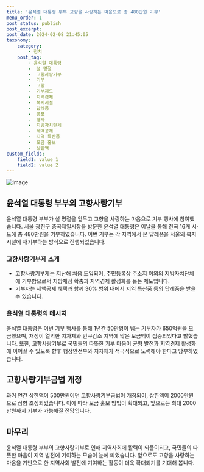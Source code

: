 ```yaml
---
title: '윤석열 대통령 부부 고향을 사랑하는 마음으로 총 480만원 기부'
menu_order: 1
post_status: publish
post_excerpt: 
post_date: 2024-02-08 21:45:05
taxonomy:
    category:
        - 정치
    post_tag:
        - 윤석열 대통령
        -  설 명절
        -  고향사랑기부
        -  기부
        -  고향
        -  기부제도
        -  지역경제
        -  복지시설
        -  답례품
        -  공포
        -  행사
        -  지방자치단체
        -  세액공제
        -  지역 특산품
        -  모금 홍보
        -  상한액
custom_fields:
    field1: value 1
    field2: value 2
---
```


![Image](https://imgnews.pstatic.net/image/662/2024/02/08/0000037333_001_20240208185504491.jpg?type=w647)

## 윤석열 대통령 부부의 고향사랑기부
윤석열 대통령 부부가 설 명절을 앞두고 고향을 사랑하는 마음으로 기부 행사에 참여했습니다. 서울 광진구 중곡제일시장을 방문한 윤석열 대통령은 이날을 통해 전국 16개 시·도에 총 480만원을 기부하였습니다. 이번 기부는 각 지역에서 온 답례품을 서울의 복지시설에 재기부하는 방식으로 진행되었습니다.
### 고향사랑기부제 소개
- 고향사랑기부제는 지난해 처음 도입되어, 주민등록상 주소지 이외의 지방자치단체에 기부함으로써 지방재정 확충과 지역경제 활성화를 돕는 제도입니다. 
- 기부자는 세액공제 혜택과 함께 30% 범위 내에서 지역 특산품 등의 답례품을 받을 수 있습니다.
### 윤석열 대통령의 메시지
윤석열 대통령은 이번 기부 행사를 통해 1년간 50만명이 넘는 기부자가 650억원을 모금했으며, 재정이 열악한 지자체와 인구감소 지역에 많은 모금액이 집중되었다고 밝혔습니다. 또한, 고향사랑기부로 국민들의 따뜻한 기부 마음이 균형 발전과 지역경제 활성화에 이어질 수 있도록 향후 행정안전부와 지자체가 적극적으로 노력해야 한다고 당부하였습니다.
## 고향사랑기부금법 개정
과거 연간 상한액이 500만원이던 고향사랑기부금법이 개정되어, 상한액이 2000만원으로 상향 조정되었습니다. 이에 따라 모금 홍보 방법이 확대되고, 앞으로는 최대 2000만원까지 기부가 가능해질 전망입니다.
## 마무리
윤석열 대통령 부부의 고향사랑기부로 인해 지역사회에 활력이 되풀이되고, 국민들의 따뜻한 마음이 지역 발전에 기여하는 모습이 눈에 띄었습니다. 앞으로도 고향을 사랑하는 마음을 기반으로 한 지역사회 발전에 기여하는 활동이 더욱 확대되기를 기대해 봅니다.
